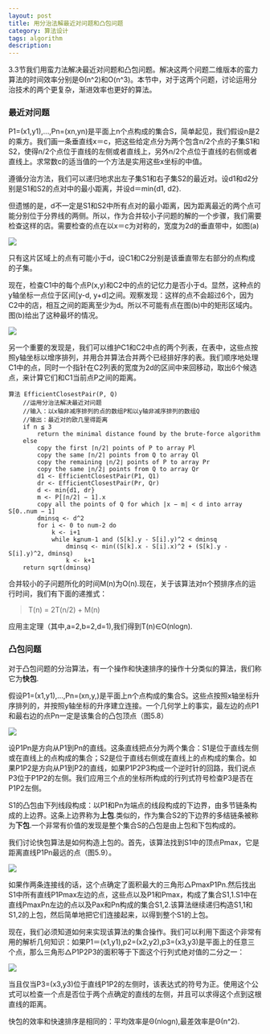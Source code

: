 ```yaml
---
layout: post
title: 用分治法解最近对问题和凸包问题
category: 算法设计
tags: algorithm
description: 
---
```


3.3节我们用蛮力法解决最近对问题和凸包问题。解决这两个问题二维版本的蛮力算法的时间效率分别是Θ(n^2)和O(n^3)。本节中，对于这两个问题，讨论运用分治技术的两个更复杂，渐进效率也更好的算法。

### 最近对问题

P1=(x1,y1),...,Pn=(xn,yn)是平面上n个点构成的集合S，简单起见，我们假设n是2的乘方。我们画一条垂直线x＝c，把这些给定点分为两个包含n/2个点的子集S1和S2，使得n/2个点位于直线的左侧或者直线上，另外n/2个点位于直线的右侧或者直线上。求常数c的适当值的一个方法是实用这些x坐标的中值。

遵循分治方法，我们可以递归地求出左子集S1和右子集S2的最近对。设d1和d2分别是S1和S2的点对中的最小距离，并设d＝min{d1, d2}.

但遗憾的是，d不一定是S1和S2中所有点对的最小距离，因为距离最近的两个点可能分别位于分界线的两侧。所以，作为合并较小子问题的解的一个步骤，我们需要检查这样的店。需要检查的点在以x＝c为对称的，宽度为2d的垂直带中，如图(a)

![](https://github.com/arcticlion/reading-lists/blob/master/Introduction%20to%20the%20Design%20and%20Analysis%20of%20Algorithms/04%20Divide-and-Conquer/屏幕截图%202014-12-05%2019.57.39.png)

只有这片区域上的点有可能小于d，设C1和C2分别是该垂直带左右部分的点构成的子集。

现在，检查C1中的每个点P(x,y)和C2中的点的记忆力是否小于d。显然，这种点的y轴坐标一点位于区间[y-d, y+d]之间。观察发现：这样的点不会超过6个，因为C2中的店，相互之间的距离至少为d。所以不可能有点在图(b)中的矩形区域内。图(b)给出了这种最坏的情况。

![](https://github.com/arcticlion/reading-lists/blob/master/Introduction%20to%20the%20Design%20and%20Analysis%20of%20Algorithms/04%20Divide-and-Conquer/屏幕截图%202014-12-05%2020.01.37.png)

另一个重要的发现是，我们可以维护C1和C2中点的两个列表，在表中，这些点按照y轴坐标以增序排列，并用合并算法合并两个已经排好序的表。我们顺序地处理C1中的点，同时一个指针在C2列表的宽度为2d的区间中来回移动，取出6个候选点，来计算它们和C1当前点P之间的距离。

```
算法 EfficientClosestPair(P, Q)
    //运用分治法解决最近对问题
    //输入：以x轴非减序排列的点的数组P和以y轴非减序排列的数组Q
    //输出：最近对的欧几里得距离
    if n ≦ 3
        return the minimal distance found by the brute-force algorithm
    else 
        copy the first ⌈n/2⌉ points of P to array Pl
        copy the same ⌈n/2⌉ points from Q to array Ql
        copy the remaining ⌊n/2⌋ points of P to array Pr
        copy the same ⌊n/2⌋ points from Q to array Qr
        d1 <- EfficientClosestPair(P1, Q1)
        dr <- EfficientClosestPair(Pr, Qr)
        d <- min{d1, dr}
        m <- P[⌈n/2⌉ − 1].x
        copy all the points of Q for which |x − m| < d into array S[0..num − 1]
        dminsq <- d^2
        for i <- 0 to num-2 do
            k <- i+1
            while k≦num-1 and (S[k].y - S[i].y)^2 < dminsq
                dminsq <- min((S[k].x - S[i].x)^2 + (S[k].y - S[i].y)^2, dminsq)
                k <- k+1
    return sqrt(dminsq)
```

合并较小的子问题所化的时间M(n)为O(n).现在，关于该算法对n个预排序点的运行时间，我们有下面的递推式： 

> T(n) = 2T(n/2) + M(n)

应用主定理（其中,a=2,b=2,d=1),我们得到T(n)∈O(nlogn).

### 凸包问题

对于凸包问题的分治算法，有一个操作和快速排序的操作十分类似的算法，我们称它为**快包**.

假设P1=(x1,y1),...,Pn=(xn,y,)是平面上n个点构成的集合S。这些点按照x轴坐标升序排列的，并按照y轴坐标的升序建立连接。一个几何学上的事实，最左边的点P1和最右边的点Pn一定是该集合的凸包顶点（图5.8）

![](https://github.com/arcticlion/reading-lists/blob/master/Introduction%20to%20the%20Design%20and%20Analysis%20of%20Algorithms/04%20Divide-and-Conquer/屏幕截图%202014-12-05%2020.43.44.png)

设P1Pn是方向从P1到Pn的直线。这条直线把点分为两个集合：S1是位于直线左侧或在直线上的点构成的集合；S2是位于直线右侧或在直线上的点构成的集合。如果P1P2是方向从P1到P2的直线，如果P1P2P3构成一个逆时针的回路，我们说点P3位于P1P2的左侧。我们应用三个点的坐标所构成的行列式符号检查P3是否在P1P2左侧。

S1的凸包由下列线段构成：以P1和Pn为端点的线段构成的下边界，由多节链条构成的上边界。这条上边界称为**上包**.类似的，作为集合S2的下边界的多结链条被称为**下包**.一个非常有价值的发现是整个集合S的凸包是由上包和下包构成的。

我们讨论快包算法是如何构造上包的。首先，该算法找到S1中的顶点Pmax，它是距离直线P1Pn最远的点（图5.9）。

![](https://github.com/arcticlion/reading-lists/blob/master/Introduction%20to%20the%20Design%20and%20Analysis%20of%20Algorithms/04%20Divide-and-Conquer/屏幕截图%202014-12-05%2020.50.07.png)

如果作两条连接线的话，这个点确定了面积最大的三角形△PmaxP1Pn.然后找出S1中所有直线P1Pmax左边的点，这些点以及P1和Pmax，构成了集合S1,1.S1中在直线PmaxPn左边的点以及Pax和Pn构成的集合S1,2.该算法继续递归构造S1,1和S1,2的上包，然后简单地把它们连接起来，以得到整个S1的上包。

现在，我们必须知道如何来实现该算法的集合操作。我们可以利用下面这个非常有用的解析几何知识：如果P1＝(x1,y1),p2=(x2,y2),p3=(x3,y3)是平面上的任意三个点，那么三角形△P1P2P3的面积等于下面这个行列式绝对值的二分之一：

![](https://github.com/arcticlion/reading-lists/blob/master/Introduction%20to%20the%20Design%20and%20Analysis%20of%20Algorithms/04%20Divide-and-Conquer/屏幕截图%202014-12-05%2020.56.09.png)

当且仅当P3=(x3,y3)位于直线P1P2的左侧时，该表达式的符号为正。使用这个公式可以检查一个点是否位于两个点确定的直线的左侧，并且可以求得这个点到这根直线的距离。

快包的效率和快速排序是相同的：平均效率是Θ(nlogn),最差效率是Θ(n^2).

